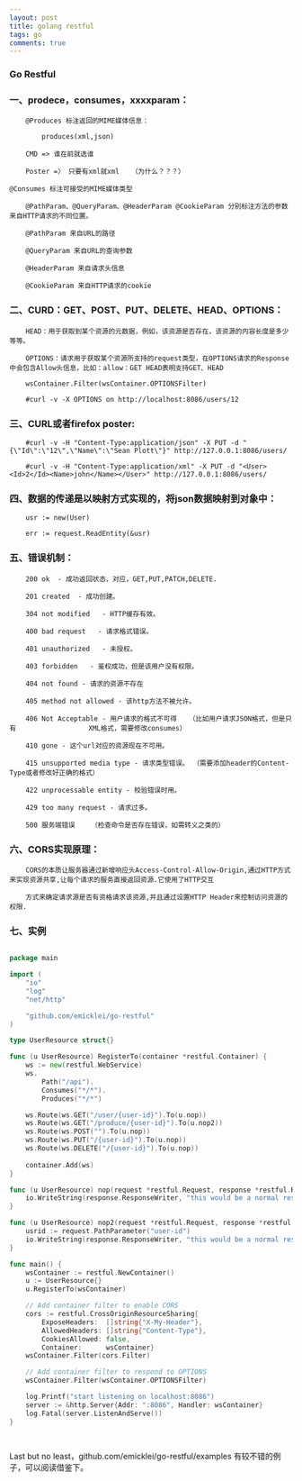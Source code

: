 ```yaml
---
layout: post
title: golang restful
tags: go
comments: true
---
```


### Go Restful


### 一、prodece，consumes，xxxxparam：

        @Produces 标注返回的MIME媒体信息：

            produces(xml,json)  
	    
	    CMD => 谁在前就选谁
	    
	    Poster =〉 只要有xml就xml   （为什么？？？）
	    
	@Consumes 标注可接受的MIME媒体类型

        @PathParam、@QueryParam、@HeaderParam @CookieParam 分别标注方法的参数来自HTTP请求的不同位置。

        @PathParam 来自URL的路径

        @QueryParam 来自URL的查询参数

        @HeaderParam 来自请求头信息

        @CookieParam 来自HTTP请求的cookie	

### 二、CURD：GET、POST、PUT、DELETE、HEAD、OPTIONS：

        HEAD：用于获取到某个资源的元数据，例如，该资源是否存在，该资源的内容长度是多少等等。

        OPTIONS：请求用于获取某个资源所支持的request类型，在OPTIONS请求的Response中会包含Allow头信息，比如：allow：GET HEAD表明支持GET、HEAD

        wsContainer.Filter(wsContainer.OPTIONSFilter)

        #curl -v -X OPTIONS on http://localhost:8086/users/12

### 三、CURL或者firefox poster:

        #curl -v -H "Content-Type:application/json" -X PUT -d "{\"Id\":\"12\",\"Name\":\"Sean Plott\"}" http://127.0.0.1:8086/users/

        #curl -v -H "Content-Type:application/xml" -X PUT -d "<User><Id>2</Id><Name>john</Name></User>" http://127.0.0.1:8086/users/

### 四、数据的传递是以映射方式实现的，将json数据映射到对象中：

        usr := new(User) 

        err := request.ReadEntity(&usr)

### 五、错误机制：

        200 ok  - 成功返回状态，对应，GET,PUT,PATCH,DELETE.

        201 created  - 成功创建。

        304 not modified   - HTTP缓存有效。

        400 bad request   - 请求格式错误。

        401 unauthorized   - 未授权。

        403 forbidden   - 鉴权成功，但是该用户没有权限。

        404 not found - 请求的资源不存在

        405 method not allowed - 该http方法不被允许。

        406 Not Acceptable - 用户请求的格式不可得   （比如用户请求JSON格式，但是只有                  XML格式，需要修改consumes）

        410 gone - 这个url对应的资源现在不可用。

        415 unsupported media type - 请求类型错误。 （需要添加header的Content-Type或者修改好正确的格式）

        422 unprocessable entity - 校验错误时用。

        429 too many request - 请求过多。

        500 服务端错误    （检查命令是否存在错误，如需转义之类的）

### 六、CORS实现原理：

        CORS的本质让服务器通过新增响应头Access-Control-Allow-Origin,通过HTTP方式来实现资源共享,让每个请求的服务直接返回资源.它使用了HTTP交互

        方式来确定请求源是否有资格请求该资源,并且通过设置HTTP Header来控制访问资源的权限.

### 七、实例

```go

package main

import (
	"io"
	"log"
	"net/http"

	"github.com/emicklei/go-restful"
)

type UserResource struct{}

func (u UserResource) RegisterTo(container *restful.Container) {
	ws := new(restful.WebService)
	ws.
		Path("/api").
		Consumes("*/*").
		Produces("*/*")

	ws.Route(ws.GET("/user/{user-id}").To(u.nop))
	ws.Route(ws.GET("/produce/{user-id}").To(u.nop2))
	ws.Route(ws.POST("").To(u.nop))
	ws.Route(ws.PUT("/{user-id}").To(u.nop))
	ws.Route(ws.DELETE("/{user-id}").To(u.nop))
	
	container.Add(ws)
}

func (u UserResource) nop(request *restful.Request, response *restful.Response) {
	io.WriteString(response.ResponseWriter, "this would be a normal response")
}

func (u UserResource) nop2(request *restful.Request, response *restful.Response) {
	usrid := request.PathParameter("user-id")
	io.WriteString(response.ResponseWriter, "this would be a normal response2,"+usrid)
}

func main() {
	wsContainer := restful.NewContainer()
	u := UserResource{}
	u.RegisterTo(wsContainer)

	// Add container filter to enable CORS
	cors := restful.CrossOriginResourceSharing{
		ExposeHeaders:  []string{"X-My-Header"},
		AllowedHeaders: []string{"Content-Type"},
		CookiesAllowed: false,
		Container:      wsContainer}
	wsContainer.Filter(cors.Filter)

	// Add container filter to respond to OPTIONS
	wsContainer.Filter(wsContainer.OPTIONSFilter)

	log.Printf("start listening on localhost:8086")
	server := &http.Server{Addr: ":8086", Handler: wsContainer}
	log.Fatal(server.ListenAndServe())
}

 
```

Last but no least，github.com/emicklei/go-restful/examples 有较不错的例子，可以阅读借鉴下。

